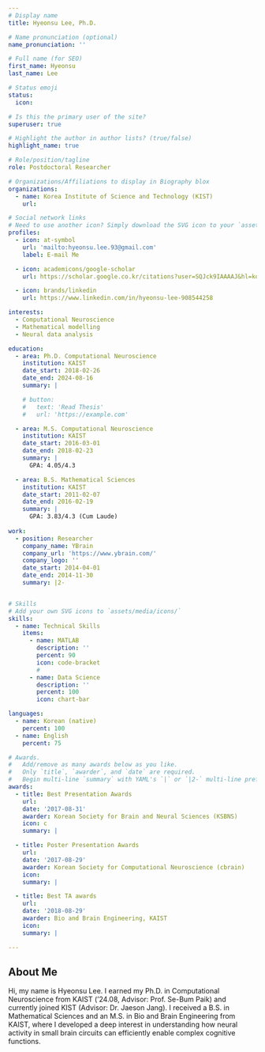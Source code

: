 ```yaml
---
# Display name
title: Hyeonsu Lee, Ph.D.

# Name pronunciation (optional)
name_pronunciation: ''

# Full name (for SEO)
first_name: Hyeonsu
last_name: Lee

# Status emoji
status:
  icon: 

# Is this the primary user of the site?
superuser: true

# Highlight the author in author lists? (true/false)
highlight_name: true

# Role/position/tagline
role: Postdoctoral Researcher

# Organizations/Affiliations to display in Biography blox
organizations:
  - name: Korea Institute of Science and Technology (KIST)
    url: 

# Social network links
# Need to use another icon? Simply download the SVG icon to your `assets/media/icons/` folder.
profiles:
  - icon: at-symbol
    url: 'mailto:hyeonsu.lee.93@gmail.com'
    label: E-mail Me

  - icon: academicons/google-scholar
    url: https://scholar.google.co.kr/citations?user=SQJck9IAAAAJ&hl=ko&oi=ao/

  - icon: brands/linkedin
    url: https://www.linkedin.com/in/hyeonsu-lee-908544258

interests:
  - Computational Neuroscience
  - Mathematical modelling
  - Neural data analysis

education:
  - area: Ph.D. Computational Neuroscience
    institution: KAIST
    date_start: 2018-02-26
    date_end: 2024-08-16
    summary: |

    # button:
    #   text: 'Read Thesis'
    #   url: 'https://example.com'

  - area: M.S. Computational Neuroscience
    institution: KAIST
    date_start: 2016-03-01
    date_end: 2018-02-23
    summary: |
      GPA: 4.05/4.3

  - area: B.S. Mathematical Sciences
    institution: KAIST
    date_start: 2011-02-07
    date_end: 2016-02-19
    summary: |
      GPA: 3.83/4.3 (Cum Laude)
      
work:
  - position: Researcher
    company_name: YBrain
    company_url: 'https://www.ybrain.com/'
    company_logo: ''
    date_start: 2014-04-01
    date_end: 2014-11-30
    summary: |2-


# Skills
# Add your own SVG icons to `assets/media/icons/`
skills:
  - name: Technical Skills
    items:
      - name: MATLAB
        description: ''
        percent: 90
        icon: code-bracket
        #
      - name: Data Science
        description: ''
        percent: 100
        icon: chart-bar

languages:
  - name: Korean (native)
    percent: 100
  - name: English
    percent: 75

# Awards.
#   Add/remove as many awards below as you like.
#   Only `title`, `awarder`, and `date` are required.
#   Begin multi-line `summary` with YAML's `|` or `|2-` multi-line prefix and indent 2 spaces below.
awards:
  - title: Best Presentation Awards
    url: 
    date: '2017-08-31'
    awarder: Korean Society for Brain and Neural Sciences (KSBNS)
    icon: c
    summary: |

  - title: Poster Presentation Awards
    url: 
    date: '2017-08-29'
    awarder: Korean Society for Computational Neuroscience (cbrain)
    icon: 
    summary: |

  - title: Best TA awards
    url: 
    date: '2018-08-29'
    awarder: Bio and Brain Engineering, KAIST
    icon: 
    summary: |

---
```


## About Me

Hi, my name is Hyeonsu Lee. I earned my Ph.D. in Computational Neuroscience from KAIST (’24.08, Advisor: Prof. Se-Bum Paik) and currently joined KIST (Advisor: Dr. Jaeson Jang). I received a B.S. in Mathematical Sciences and an M.S. in Bio and Brain Engineering from KAIST, where I developed a deep interest in understanding how neural activity in small brain circuits can efficiently enable complex cognitive functions. 
